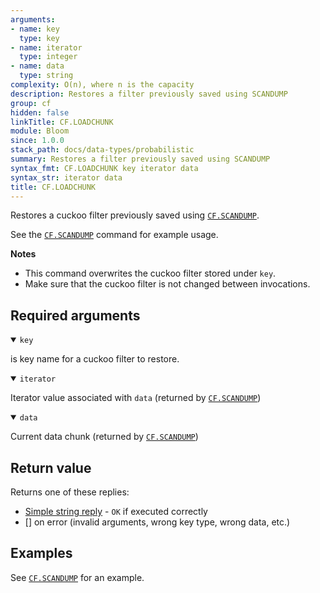 ```yaml
---
arguments:
- name: key
  type: key
- name: iterator
  type: integer
- name: data
  type: string
complexity: O(n), where n is the capacity
description: Restores a filter previously saved using SCANDUMP
group: cf
hidden: false
linkTitle: CF.LOADCHUNK
module: Bloom
since: 1.0.0
stack_path: docs/data-types/probabilistic
summary: Restores a filter previously saved using SCANDUMP
syntax_fmt: CF.LOADCHUNK key iterator data
syntax_str: iterator data
title: CF.LOADCHUNK
---
```

Restores a cuckoo filter previously saved using [`CF.SCANDUMP`](/commands/cf.scandump).

See the [`CF.SCANDUMP`](/commands/cf.scandump) command for example usage.

<note><b>Notes</b>

- This command overwrites the cuckoo filter stored under `key`.
- Make sure that the cuckoo filter is not changed between invocations.

</note>

## Required arguments

<details open><summary><code>key</code></summary>

is key name for a cuckoo filter to restore.
</details>

<details open><summary><code>iterator</code></summary>

Iterator value associated with `data` (returned by [`CF.SCANDUMP`](/commands/cf.scandump))
</details>

<details open><summary><code>data</code></summary>

Current data chunk (returned by [`CF.SCANDUMP`](/commands/cf.scandump))
</details>

## Return value

Returns one of these replies:

- [Simple string reply](/docs/reference/protocol-spec#simple-strings) - `OK` if executed correctly
- [] on error (invalid arguments, wrong key type, wrong data, etc.)

## Examples

See [`CF.SCANDUMP`](/commands/cf.scandump) for an example.

